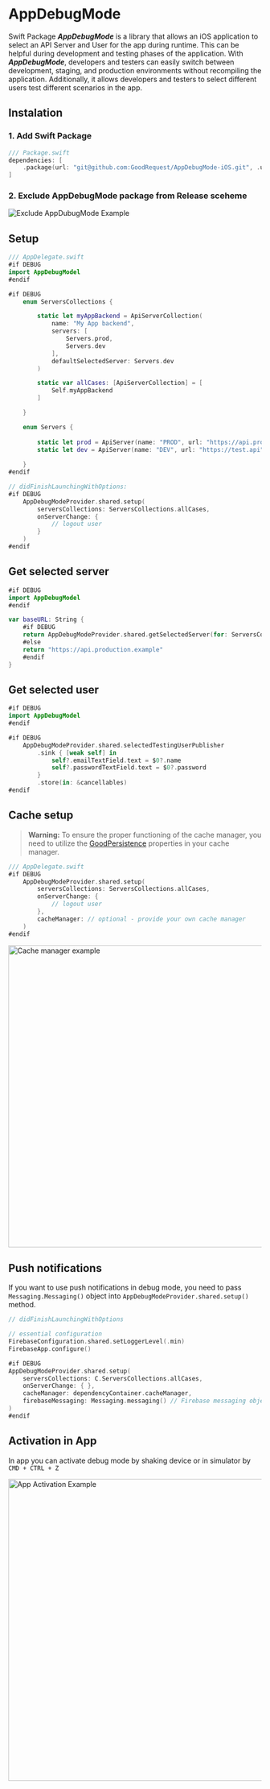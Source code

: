 # AppDebugMode

Swift Package ***AppDebugMode*** is a library that allows an iOS application to select an API Server and User for the app during runtime. This can be helpful during development and testing phases of the application. With ***AppDebugMode***, developers and testers can easily switch between development, staging, and production environments without recompiling the application. Additionally, it allows developers and testers to select different users test different scenarios in the app.

## Instalation

### 1. Add Swift Package
```swift
/// Package.swift
dependencies: [
    .package(url: "git@github.com:GoodRequest/AppDebugMode-iOS.git", .upToNextMajor(from: "1.2.0"))
]
```

### 2. Exclude AppDebugMode package from Release sceheme
![Exclude AppDubugMode Example](screenshot.png)


## Setup 
```swift
/// AppDelegate.swift
#if DEBUG
import AppDebugModel
#endif

#if DEBUG
    enum ServersCollections {

        static let myAppBackend = ApiServerCollection(
            name: "My App backend",
            servers: [
                Servers.prod,
                Servers.dev
            ],
            defaultSelectedServer: Servers.dev
        )

        static var allCases: [ApiServerCollection] = [
            Self.myAppBackend
        ]

    }

    enum Servers {
        
        static let prod = ApiServer(name: "PROD", url: "https://api.production.example")
        static let dev = ApiServer(name: "DEV", url: "https://test.api")
        
    }
#endif

// didFinishLaunchingWithOptions:
#if DEBUG
    AppDebugModeProvider.shared.setup(
        serversCollections: ServersCollections.allCases,
        onServerChange: { 
            // logout user
        }
    )
#endif
```

## Get selected server

```swift
#if DEBUG
import AppDebugModel
#endif

var baseURL: String {
    #if DEBUG
    return AppDebugModeProvider.shared.getSelectedServer(for: ServersCollections.myAppBackend).url
    #else
    return "https://api.production.example"
    #endif
}
```

## Get selected user

```swift
#if DEBUG
import AppDebugModel
#endif

#if DEBUG
    AppDebugModeProvider.shared.selectedTestingUserPublisher
        .sink { [weak self] in
            self?.emailTextField.text = $0?.name
            self?.passwordTextField.text = $0?.password
        }
        .store(in: &cancellables)
#endif
```

## Cache setup
> **Warning:** To ensure the proper functioning of the cache manager, you need to utilize the [GoodPersistence](https://github.com/GoodRequest/GoodPersistence) properties in your cache manager.

```swift
/// AppDelegate.swift
#if DEBUG
    AppDebugModeProvider.shared.setup(
        serversCollections: ServersCollections.allCases,
        onServerChange: { 
            // logout user
        },
        cacheManager: // optional - provide your own cache manager
    )
#endif
```

<img src="cache-manager.png" alt="Cache manager example" height="600" />

## Push notifications
If you want to use push notifications in debug mode, you need to pass `Messaging.Messaging()` object into `AppDebugModeProvider.shared.setup()` method.

```swift
// didFinishLaunchingWithOptions

// essential configuration
FirebaseConfiguration.shared.setLoggerLevel(.min)
FirebaseApp.configure()

#if DEBUG
AppDebugModeProvider.shared.setup(
    serversCollections: C.ServersCollections.allCases,
    onServerChange: { },
    cacheManager: dependencyContainer.cacheManager,
    firebaseMessaging: Messaging.messaging() // Firebase messaging object
)
#endif
```


## Activation in App
In app you can activate debug mode by shaking device or in simulator by `CMD + CTRL + Z`

<img src="simulator-screenshot-1.png" alt="App Activation Example" height="600">
